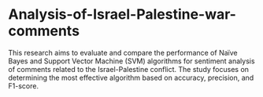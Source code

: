 # Analysis-of-Israel-Palestine-war-comments
This research aims to evaluate and compare the performance of Naïve Bayes and Support Vector Machine (SVM) algorithms for sentiment analysis of comments related to the Israel-Palestine conflict. The study focuses on determining the most effective algorithm based on accuracy, precision, and F1-score.
